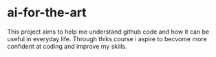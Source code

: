 # ai-for-the-art
This project aims to help me understand github code and how it can be useful in everyday life. Through thiks course i aspire to becvome more confident at coding and improve my skills.
